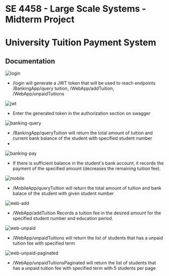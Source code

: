 # SE 4458 - Large Scale Systems - Midterm Project
# University Tuition Payment System
## Documentation
  ![login](https://github.com/gunesgultekin/4458_midterm/assets/126399958/141d1f1b-9339-4cbf-9a0a-c336e1d2354e)
* /login will generate a JWT token that will be used to reach endpoints
  /BankingApp/query tuition,
  /WebApp/addTuition,
  /WebApp/unpaidTuitions
  
![jwt](https://github.com/gunesgultekin/4458_midterm/assets/126399958/025f3f9c-ce8c-42b9-86b6-58fbc657e636)

* Enter the generated token in the authorization section on swagger

![banking-query](https://github.com/gunesgultekin/4458_midterm/assets/126399958/25d75a2a-084b-4c3f-8026-68f19bf633e1)

  * /BankingApp/queryTuition will return the total amount of tuition and current bank balance of the student with specified student number
  * 
![banking-pay](https://github.com/gunesgultekin/4458_midterm/assets/126399958/4ab29b89-6be0-4239-bdff-d5a3661ef0f4)

* If there is sufficient balance in the student's bank account, it records the payment of the specified amount (decreases the remaining tuition fee).
  
![mobile](https://github.com/gunesgultekin/4458_midterm/assets/126399958/52e17f2c-0c37-4ce3-bc09-5c644e46e9af)

* /MobileApp/queryTuition will return the total amount of tuition and bank balace of the student with given student number
  
![web-add](https://github.com/gunesgultekin/4458_midterm/assets/126399958/ef081dd0-a71f-4320-a611-d0823632153f)

* /WebApp/addTuition Records a tuition fee in the desired amount for the specified student number and education period.
  
![web-unpaid](https://github.com/gunesgultekin/4458_midterm/assets/126399958/d82abfb6-2f0b-4b45-9cdc-415a29718069)

* /WebApp/unpaidTuitions will return the list of students that has a unpaid tuition fee with specified term
  
![web-unpaid-paginated](https://github.com/gunesgultekin/4458_midterm/assets/126399958/3f17ff77-add8-4496-b981-93611782087a)

* /WebApp/unpaidTuitionsPaginated will return the list of students that has a unpaid tuition fee with specified term with 5 students per page
  
